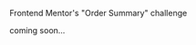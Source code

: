 Frontend Mentor's "Order Summary" challenge

coming soon...

<!-- 
<a href="#link">
<img src=""/>
</a>
->

![desktop-design](https://user-images.githubusercontent.com/75183667/141362398-c1abcbb8-05a9-48be-bef5-7bd33291d2df.jpg)

